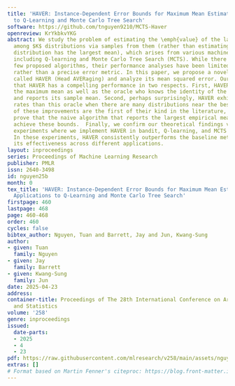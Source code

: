 ```yaml
---
title: 'HAVER: Instance-Dependent Error Bounds for Maximum Mean Estimation and Applications
  to Q-Learning and Monte Carlo Tree Search'
software: https://github.com/tnguyen9210/MCTS-Haver
openreview: KrYkbkvYKG
abstract: We study the problem of estimating the \emph{value} of the largest mean
  among $K$ distributions via samples from them (rather than estimating \emph{which}
  distribution has the largest mean), which arises from various machine learning tasks
  including Q-learning and Monte Carlo Tree Search (MCTS). While there have been a
  few proposed algorithms, their performance analyses have been limited to their biases
  rather than a precise error metric. In this paper, we propose a novel algorithm
  called HAVER (Head AVERaging) and analyze its mean squared error. Our analysis reveals
  that HAVER has a compelling performance in two respects. First, HAVER estimates
  the maximum mean as well as the oracle who knows the identity of the best distribution
  and reports its sample mean. Second, perhaps surprisingly, HAVER exhibits even better
  rates than this oracle when there are many distributions near the best one. Both
  of these improvements are the first of their kind in the literature, and we also
  prove that the naive algorithm that reports the largest empirical mean does not
  achieve these bounds.  Finally, we confirm our theoretical findings via numerical
  experiments where we implement HAVER in bandit, Q-learning, and MCTS algorithms.
  In these experiments, HAVER consistently outperforms the baseline methods, demonstrating
  its effectiveness across different applications.
layout: inproceedings
series: Proceedings of Machine Learning Research
publisher: PMLR
issn: 2640-3498
id: nguyen25b
month: 0
tex_title: 'HAVER: Instance-Dependent Error Bounds for Maximum Mean Estimation and
  Applications to Q-Learning and Monte Carlo Tree Search'
firstpage: 460
lastpage: 468
page: 460-468
order: 460
cycles: false
bibtex_author: Nguyen, Tuan and Barrett, Jay and Jun, Kwang-Sung
author:
- given: Tuan
  family: Nguyen
- given: Jay
  family: Barrett
- given: Kwang-Sung
  family: Jun
date: 2025-04-23
address:
container-title: Proceedings of The 28th International Conference on Artificial Intelligence
  and Statistics
volume: '258'
genre: inproceedings
issued:
  date-parts:
  - 2025
  - 4
  - 23
pdf: https://raw.githubusercontent.com/mlresearch/v258/main/assets/nguyen25b/nguyen25b.pdf
extras: []
# Format based on Martin Fenner's citeproc: https://blog.front-matter.io/posts/citeproc-yaml-for-bibliographies/
---
```

